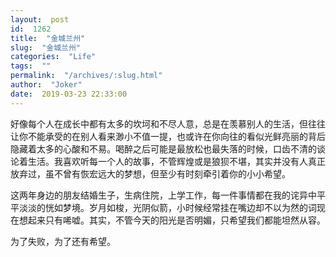 ```yaml
---
layout:  post
id:  1262
title:  "金城兰州"
slug:  "金城兰州"
categories:  "Life"
tags:  ""
permalink:  "/archives/:slug.html"
author:  "Joker"
date:  2019-03-23 22:33:00
---
```




好像每个人在成长中都有太多的坎坷和不尽人意，总是在羡慕别人的生活，但往往让你不能承受的在别人看来渺小不值一提，也或许在你向往的看似光鲜亮丽的背后隐藏着太多的心酸和不易。喝醉之后可能是最放松也最失落的时候，口齿不清的谈论着生活。我喜欢听每一个人的故事，不管辉煌或是狼狈不堪，其实并没有人真正放弃过，虽不曾有恢宏远大的梦想，但至少有时刻牵引着你的小小希望。

这两年身边的朋友结婚生子，生病住院，上学工作，每一件事情都在我的诧异中平平淡淡的恍如梦境。岁月如梭，光阴似箭，小时候经常挂在嘴边却不以为然的词现在想起来只有唏嘘。其实，不管今天的阳光是否明媚，只希望我们都能坦然从容。

为了失败，为了还有希望。